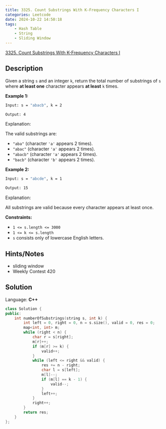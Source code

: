 ```yaml
---
title: 3325. Count Substrings With K-Frequency Characters I
categories: Leetcode
date: 2024-10-22 14:50:18
tags:
    - Hash Table
    - String
    - Sliding Window
---
```


[3325. Count Substrings With K-Frequency Characters I](https://leetcode.com/problems/count-substrings-with-k-frequency-characters-i/description/)

## Description

Given a string `s` and an integer `k`, return the total number of substrings of `s` where **at least one**  character appears **at least**  `k` times.

**Example 1:**

```bash
Input: s = "abacb", k = 2

Output: 4
```

Explanation:

The valid substrings are:

- `"aba"` (character `'a'` appears 2 times).
- `"abac"` (character `'a'` appears 2 times).
- `"abacb"` (character `'a'` appears 2 times).
- `"bacb"` (character `'b'` appears 2 times).

**Example 2:**

```bash
Input: s = "abcde", k = 1

Output: 15
```

Explanation:

All substrings are valid because every character appears at least once.

**Constraints:**

- `1 <= s.length <= 3000`
- `1 <= k <= s.length`
- `s` consists only of lowercase English letters.

## Hints/Notes

- sliding window
- Weekly Contest 420

## Solution

Language: **C++**

```C++
class Solution {
public:
    int numberOfSubstrings(string s, int k) {
        int left = 0, right = 0, n = s.size(), valid = 0, res = 0;
        map<int, int> m;
        while (right < n) {
            char r = s[right];
            m[r]++;
            if (m[r] >= k) {
                valid++;
            }
            while (left <= right && valid) {
                res += n - right;
                char l = s[left];
                m[l]--;
                if (m[l] == k - 1) {
                    valid--;
                }
                left++;
            }
            right++;
        }
        return res;
    }
};
```

